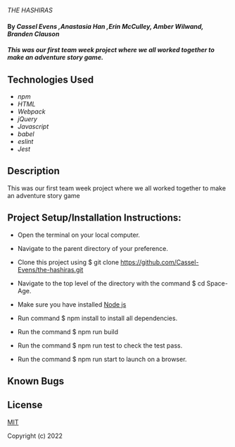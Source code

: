 *THE HASHIRAS*

#### By _**Cassel Evens ,Anastasia Han ,Erin McCulley, Amber Wilwand, Branden Clauson**_

#### _This was our first team week project where we all worked together to make an adventure story game._ 

## Technologies Used

* _npm_
* _HTML_
* _Webpack_
* _jQuery_
* _Javascript_
* _babel_
* _eslint_
* _Jest_

## Description
This was our first team week project where we all worked together to make an adventure story game

## Project Setup/Installation Instructions:

- Open the terminal on your local computer.

- Navigate to the parent directory of your preference.

- Clone this project using  $ git clone https://github.com/Cassel-Evens/the-hashiras.git

- Navigate to the top level of the directory with the command  $ cd Space-Age.

- Make sure you have installed [Node js](https://nodejs.org/en/)

- Run command  $ npm install to install all dependencies.

- Run the command  $ npm run build

- Run the command  $ npm run test to check the test pass.

- Run the command  $ npm run start to launch on a browser.

## Known Bugs
## **License**

[MIT](LICENSE.txt)

Copyright (c) 2022 

